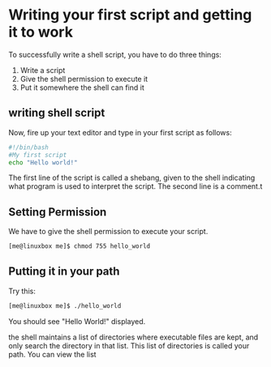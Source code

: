 # Writing your first script and getting it to work
To successfully write a shell script, you have to do three things:
1. Write a script
2. Give the shell permission to execute it
3. Put it somewhere the shell can find it

## writing shell script
Now, fire up your text editor and type in your first script as follows:
```bash
#!/bin/bash
#My first script
echo "Hello world!"
```
The first line of the script is called a shebang, given to the shell indicating what program is used to interpret the script.
The second line is a comment.t

## Setting Permission
We have to give the shell permission to execute your script.
```bash
[me@linuxbox me]$ chmod 755 hello_world
```

## Putting it in your path
Try this:
```bash
[me@linuxbox me]$ ./hello_world
```
You should see "Hello World!" displayed.

the shell maintains a list of directories where executable files are kept, and only search the directory in that list.
This list of directories is called your path. You can view the list 
<!--stackedit_data:
eyJoaXN0b3J5IjpbLTI2NzY5MDg1NCw4ODgwMTM3XX0=
-->